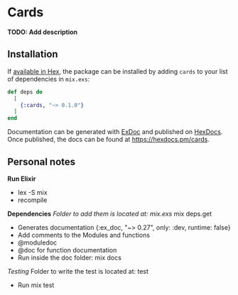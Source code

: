 # Cards

**TODO: Add description**

## Installation

If [available in Hex](https://hex.pm/docs/publish), the package can be installed
by adding `cards` to your list of dependencies in `mix.exs`:

```elixir
def deps do
  [
    {:cards, "~> 0.1.0"}
  ]
end
```

Documentation can be generated with [ExDoc](https://github.com/elixir-lang/ex_doc)
and published on [HexDocs](https://hexdocs.pm). Once published, the docs can
be found at <https://hexdocs.pm/cards>.

## Personal notes

**Run Elixir**
- Iex -S mix
- recompile

**Dependencies**
*Folder to add them is located at: mix.exs*
mix deps.get
- Generates documentation {:ex_doc, "~> 0.27", only: :dev, runtime: false}
- Add comments to the Modules and functions
- @moduledoc 
- @doc for function documentation
- Run inside the doc folder: mix docs

*Testing*
Folder to write the test is located at: test
- Run mix test